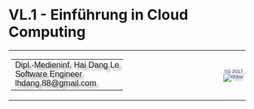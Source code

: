 <!-- .slide: data-background="media/Cloud1.jpg" -->
# VL.1 - Einführung in Cloud Computing

<table style="color: #1f3d7a; font-family: Impact, Charcoal, sans-serif; font-size: 70%; text-shadow: 5px 5px 4px rgba(150, 150, 150, 1);">
  <tr>
    <td style="border: none; text-align: left;">
      <table>
        <tr>
          <td nowrap>
          Dipl.-Medieninf. Hai Dang Le<br>
          Software Engineer<br>
          lhdang.88@gmail.com<br>
          </td>
        </tr>
      </table>
    <td style="border: none; width: 40%;"></td>
    <td style="border: none; text-align: right;" nowrap>
      SS 2017<br>
      <img src="media/dhbw.svg" alt="dhbw"/>
    </td>
  </tr>

</table>
